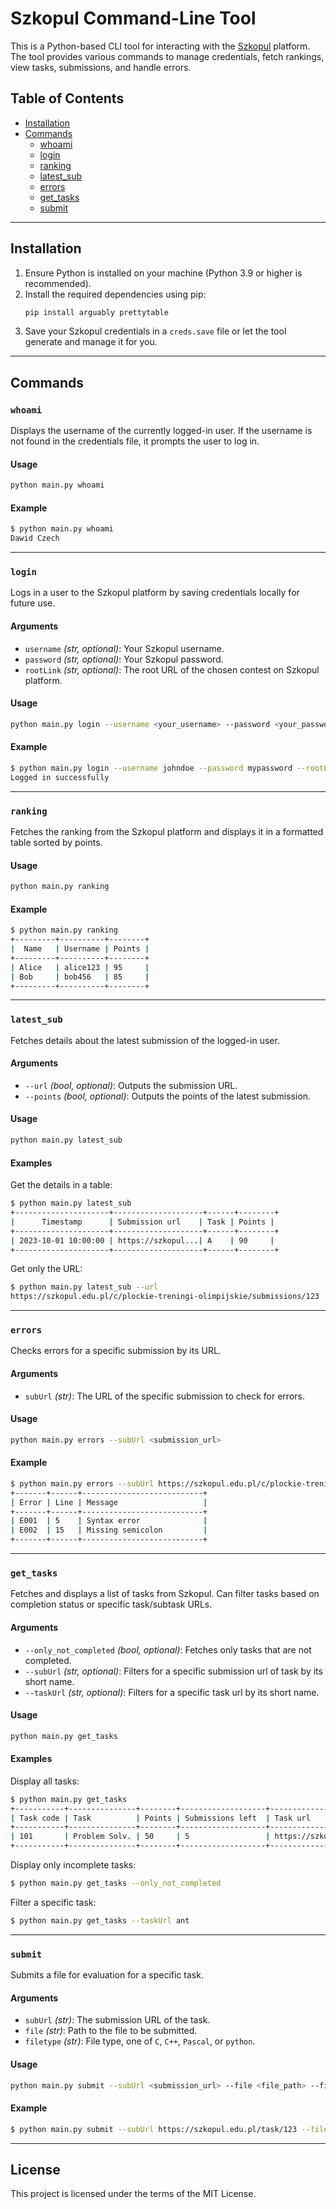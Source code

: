 
# Szkopul Command-Line Tool

This is a Python-based CLI tool for interacting with the [Szkopul](https://szkopul.edu.pl) platform. The tool provides various commands to manage credentials, fetch rankings, view tasks, submissions, and handle errors.

## Table of Contents

- [Installation](#installation)
- [Commands](#commands)
  - [whoami](#whoami)
  - [login](#login)
  - [ranking](#ranking)
  - [latest_sub](#latest_sub)
  - [errors](#errors)
  - [get_tasks](#get_tasks)
  - [submit](#submit)

---

## Installation

1. Ensure Python is installed on your machine (Python 3.9 or higher is recommended).
2. Install the required dependencies using pip:
   ```bash
   pip install arguably prettytable
   ```
3. Save your Szkopul credentials in a `creds.save` file or let the tool generate and manage it for you.

---

## Commands

### `whoami`

Displays the username of the currently logged-in user. If the username is not found in the credentials file, it prompts the user to log in.

#### Usage
```bash
python main.py whoami
```

#### Example
```bash
$ python main.py whoami
Dawid Czech
```

---

### `login`

Logs in a user to the Szkopul platform by saving credentials locally for future use.

#### Arguments
- `username` *(str, optional)*: Your Szkopul username.
- `password` *(str, optional)*: Your Szkopul password.
- `rootLink` *(str, optional)*: The root URL of the chosen contest on Szkopul platform.

#### Usage
```bash
python main.py login --username <your_username> --password <your_password> --rootLink https://szkopul.edu.pl/c/plockie-treningi-olimpijskie/p/
```

#### Example
```bash
$ python main.py login --username johndoe --password mypassword --rootLink https://szkopul.edu.pl/c/plockie-treningi-olimpijskie/p/
Logged in successfully
```

---

### `ranking`

Fetches the ranking from the Szkopul platform and displays it in a formatted table sorted by points.

#### Usage
```bash
python main.py ranking
```

#### Example
```bash
$ python main.py ranking
+---------+----------+--------+
|  Name   | Username | Points |
+---------+----------+--------+
| Alice   | alice123 | 95     |
| Bob     | bob456   | 85     |
+---------+----------+--------+
```

---

### `latest_sub`

Fetches details about the latest submission of the logged-in user.

#### Arguments
- `--url` *(bool, optional)*: Outputs the submission URL.
- `--points` *(bool, optional)*: Outputs the points of the latest submission.

#### Usage
```bash
python main.py latest_sub
```

#### Examples
Get the details in a table:
```bash
$ python main.py latest_sub
+---------------------+--------------------+------+--------+
|      Timestamp      | Submission url    | Task | Points |
+---------------------+--------------------+------+--------+
| 2023-10-01 10:00:00 | https://szkopul...| A    | 90     |
+---------------------+--------------------+------+--------+
```

Get only the URL:
```bash
$ python main.py latest_sub --url
https://szkopul.edu.pl/c/plockie-treningi-olimpijskie/submissions/123
```

---

### `errors`

Checks errors for a specific submission by its URL.

#### Arguments
- `subUrl` *(str)*: The URL of the specific submission to check for errors.

#### Usage
```bash
python main.py errors --subUrl <submission_url>
```

#### Example
```bash
$ python main.py errors --subUrl https://szkopul.edu.pl/c/plockie-treningi-olimpijskie/submissions/123
+-------+------+---------------------------+
| Error | Line | Message                   |
+-------+------+---------------------------+
| E001  | 5    | Syntax error              |
| E002  | 15   | Missing semicolon         |
+-------+------+---------------------------+
```

---

### `get_tasks`

Fetches and displays a list of tasks from Szkopul. Can filter tasks based on completion status or specific task/subtask URLs.

#### Arguments
- `--only_not_completed` *(bool, optional)*: Fetches only tasks that are not completed.
- `--subUrl` *(str, optional)*: Filters for a specific submission url of task by its short name.
- `--taskUrl` *(str, optional)*: Filters for a specific task url by its short name.

#### Usage
```bash
python main.py get_tasks
```

#### Examples
Display all tasks:
```bash
$ python main.py get_tasks
+-----------+---------------+--------+-------------------+-------------------+-----------+
| Task code | Task          | Points | Submissions left  | Task url          | Submit    |
+-----------+---------------+--------+-------------------+-------------------+-----------+
| 101       | Problem Solv. | 50     | 5                 | https://szkopul.. | Yes       |
+-----------+---------------+--------+-------------------+-------------------+-----------+
```

Display only incomplete tasks:
```bash
$ python main.py get_tasks --only_not_completed
```

Filter a specific task:
```bash
$ python main.py get_tasks --taskUrl ant 
```

---

### `submit`

Submits a file for evaluation for a specific task.

#### Arguments
- `subUrl` *(str)*: The submission URL of the task.
- `file` *(str)*: Path to the file to be submitted.
- `filetype` *(str)*: File type, one of `C`, `C++`, `Pascal`, or `python`.

#### Usage
```bash
python main.py submit --subUrl <submission_url> --file <file_path> --filetype <file_type>
```

#### Example
```bash
$ python main.py submit --subUrl https://szkopul.edu.pl/task/123 --file solution.py --filetype python
```

---

## License

This project is licensed under the terms of the MIT License.
